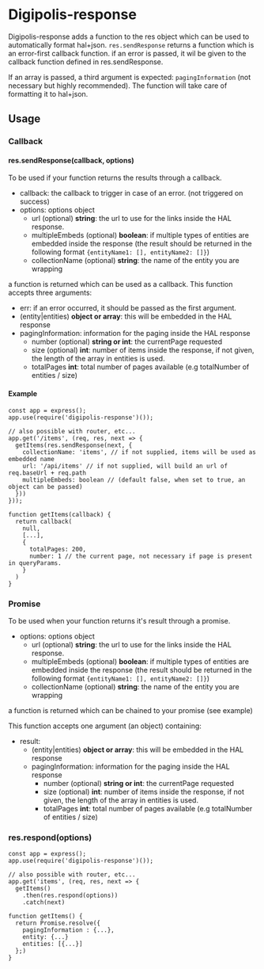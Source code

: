 # Digipolis-response

Digipolis-response adds a function to the res object which can be used to automatically
format hal+json. `res.sendResponse` returns a function which is an error-first callback 
function. if an error is passed, it wil be given to the callback function defined in res.sendResponse.

If an array is passed, a third argument is expected: `pagingInformation` (not necessary but highly recommended). The function will take care of formatting it to hal+json.

## Usage

### Callback
#### res.sendResponse(callback, options)
To be used if your function returns the results through a callback.

- callback: the callback to trigger in case of an error. (not triggered on success)
- options: options object
    - url (optional) **string**: the url to use for the links inside the HAL response.
    - multipleEmbeds (optional) **boolean**: if multiple types of entities are embedded inside the response (the result should be returned in the following format `{entityName1: [], entityName2: []}`)
    - collectionName (optional) **string**: the name of the entity you are wrapping

a function is returned which can be used as a callback. This function accepts three arguments:
- err: if an error occurred, it should be passed as the first argument.
- (entity|entities) **object or array**: this will be embedded in the HAL response
- pagingInformation:  information for the paging inside the HAL response
  - number (optional) **string or int**: the currentPage requested
  - size (optional) **int**: number of items inside the response, if not given, the length of the array in entities is used.
  - totalPages **int**: total number of pages available  (e.g totalNumber of entities / size)
 
#### Example 



```
const app = express();
app.use(require('digipolis-response')());

// also possible with router, etc...
app.get('/items', (req, res, next => {
  getItems(res.sendResponse(next, {
    collectionName: 'items', // if not supplied, items will be used as embedded name
    url: '/api/items' // if not supplied, will build an url of req.baseUrl + req.path
    multipleEmbeds: boolean // (default false, when set to true, an object can be passed)
  }))
}));

function getItems(callback) {
  return callback(
    null,
    [...],
    {
      totalPages: 200,
      number: 1 // the current page, not necessary if page is present in queryParams.
    }
  )
}
```

### Promise
To be used when your function returns it's result through a promise.

- options: options object
    - url (optional) **string**: the url to use for the links inside the HAL response.
    - multipleEmbeds (optional) **boolean**: if multiple types of entities are embedded inside the response (the result should be returned in the following format `{entityName1: [], entityName2: []}`)
    - collectionName (optional) **string**: the name of the entity you are wrapping

a function is returned which can be chained to your promise (see example)

This function accepts one argument (an object) containing:
- result: 
  - (entity|entities) **object or array**: this will be embedded in the HAL response
  - pagingInformation:  information for the paging inside the HAL response
    - number (optional) **string or int**: the currentPage requested
    - size (optional) **int**: number of items inside the response, if not given, the length of the array in entities is used.
    - totalPages **int**: total number of pages available  (e.g totalNumber of entities / size)

### res.respond(options)
```
const app = express();
app.use(require('digipolis-response')());

// also possible with router, etc...
app.get('items', (req, res, next => {
  getItems()
    .then(res.respond(options))
    .catch(next)

function getItems() {
  return Promise.resolve({
    pagingInformation : {...},
    entity: {...}
    entities: [{...}]
  };)
}
```
